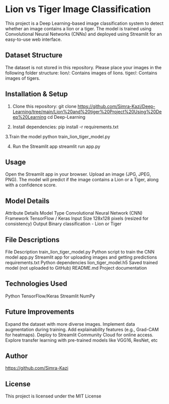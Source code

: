 # Lion vs Tiger Image Classification # 
This project is a Deep Learning-based image classification system to detect whether an image contains a lion or a tiger. The model is trained using Convolutional Neural Networks (CNNs) and deployed using Streamlit for an easy-to-use web interface.

## Dataset Structure ##
The dataset is not stored in this repository. Please place your images in the following folder structure:
lion/: Contains images of lions.
tiger/: Contains images of tigers.

## Installation & Setup ##
1. Clone this repository:
   git clone https://github.com/Simra-Kazi/Deep-Learning/tree/main/Lion%20and%20tiger%20Project%20Using%20Deep%20Learning
   cd Deep-Learning

2. Install dependencies:
  pip install -r requirements.txt

3.Train the model
  python train_lion_tiger_model.py

4. Run the Streamlit app
   streamlit run app.py

## Usage ##
Open the Streamlit app in your browser.
Upload an image (JPG, JPEG, PNG).
The model will predict if the image contains a Lion or a Tiger, along with a confidence score.

## Model Details ##
Attribute	                  Details
Model Type	                Convolutional Neural Network (CNN)
Framework	                  TensorFlow / Keras
Input Size	                128x128 pixels (resized for consistency)
Output	                    Binary classification - Lion or Tiger

## File Descriptions ##
File	                                  Description
train_lion_tiger_model.py              	Python script to train the CNN model
app.py	                                Streamlit app for uploading images and getting predictions
requirements.txt	                      Python dependencies
lion_tiger_model.h5	                    Saved trained model (not uploaded to GitHub)
README.md	                              Project documentation

## Technologies Used ##
Python
TensorFlow/Keras
Streamlit
NumPy

## Future Improvements ##
Expand the dataset with more diverse images.
Implement data augmentation during training.
Add explainability features (e.g., Grad-CAM for heatmaps).
Deploy to Streamlit Community Cloud for online access.
Explore transfer learning with pre-trained models like VGG16, ResNet, etc

## Author ##
https://github.com/Simra-Kazi

## License ##
This project is licensed under the MIT License 
